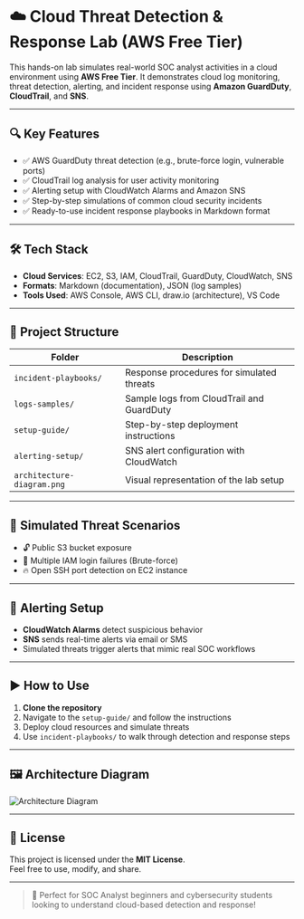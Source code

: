 # ☁️ Cloud Threat Detection & Response Lab (AWS Free Tier)

This hands-on lab simulates real-world SOC analyst activities in a cloud environment using **AWS Free Tier**. It demonstrates cloud log monitoring, threat detection, alerting, and incident response using **Amazon GuardDuty**, **CloudTrail**, and **SNS**.

---

## 🔍 Key Features

- ✅ AWS GuardDuty threat detection (e.g., brute-force login, vulnerable ports)
- ✅ CloudTrail log analysis for user activity monitoring
- ✅ Alerting setup with CloudWatch Alarms and Amazon SNS
- ✅ Step-by-step simulations of common cloud security incidents
- ✅ Ready-to-use incident response playbooks in Markdown format

---

## 🛠️ Tech Stack

- **Cloud Services**: EC2, S3, IAM, CloudTrail, GuardDuty, CloudWatch, SNS
- **Formats**: Markdown (documentation), JSON (log samples)
- **Tools Used**: AWS Console, AWS CLI, draw.io (architecture), VS Code

---

## 📁 Project Structure

| Folder | Description |
|--------|-------------|
| `incident-playbooks/` | Response procedures for simulated threats |
| `logs-samples/` | Sample logs from CloudTrail and GuardDuty |
| `setup-guide/` | Step-by-step deployment instructions |
| `alerting-setup/` | SNS alert configuration with CloudWatch |
| `architecture-diagram.png` | Visual representation of the lab setup |

---

## 🚨 Simulated Threat Scenarios

- 🔓 Public S3 bucket exposure
- 🔐 Multiple IAM login failures (Brute-force)
- 🔥 Open SSH port detection on EC2 instance

---

## 📣 Alerting Setup

- **CloudWatch Alarms** detect suspicious behavior
- **SNS** sends real-time alerts via email or SMS
- Simulated threats trigger alerts that mimic real SOC workflows

---

## ▶️ How to Use

1. **Clone the repository**
2. Navigate to the `setup-guide/` and follow the instructions
3. Deploy cloud resources and simulate threats
4. Use `incident-playbooks/` to walk through detection and response steps

---

## 🖼 Architecture Diagram

![Architecture Diagram](architecture-diagram.png)

---

## 📄 License

This project is licensed under the **MIT License**.  
Feel free to use, modify, and share.

---

> 🔐 Perfect for SOC Analyst beginners and cybersecurity students looking to understand cloud-based detection and response!

